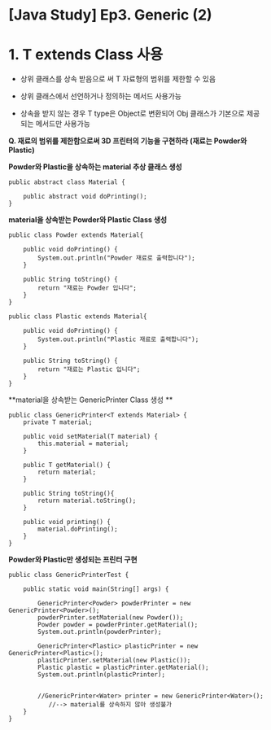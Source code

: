 # [Java Study] Ep3. Generic (2)

# **1. T extends Class 사용**

- 상위 클래스를 상속 받음으로 써 T 자료형의 범위를 제한할 수 있음

- 상위 클래스에서 선언하거나 정의하는 메서드 사용가능 

- 상속을 받지 않는 경우 T type은 Object로 변환되어 Obj 클래스가 기본으로 제공되는 메서드만 사용가능 


**Q. 재료의 범위를 제한함으로써 3D 프린터의 기능을 구현하라 (재료는 Powder와 Plastic)**

**Powder와 Plastic을 상속하는 material 추상 클래스 생성**

```
public abstract class Material {
	
	public abstract void doPrinting();
}

``` 

**material을 상속받는 Powder와 Plastic Class 생성**
 
```
public class Powder extends Material{
		
	public void doPrinting() {
		System.out.println("Powder 재료로 출력합니다");
	}
	
	public String toString() {
		return "재료는 Powder 입니다";
	}
}

``` 


```
public class Plastic extends Material{

	public void doPrinting() {
		System.out.println("Plastic 재료로 출력합니다");
	}
	
	public String toString() {
		return "재료는 Plastic 입니다";
	}
}

``` 
**material을 상속받는 GenericPrinter Class 생성 **

```
public class GenericPrinter<T extends Material> {
	private T material;
	
	public void setMaterial(T material) {
		this.material = material;
	}
	
	public T getMaterial() {
		return material;
	}
	
	public String toString(){
		return material.toString();
	}
	
	public void printing() {
		material.doPrinting();
	}
}

``` 

**Powder와 Plastic만 생성되는 프린터 구현**

```
public class GenericPrinterTest {

	public static void main(String[] args) {

		GenericPrinter<Powder> powderPrinter = new GenericPrinter<Powder>();
		powderPrinter.setMaterial(new Powder());
		Powder powder = powderPrinter.getMaterial(); 
		System.out.println(powderPrinter);
		
		GenericPrinter<Plastic> plasticPrinter = new GenericPrinter<Plastic>();
		plasticPrinter.setMaterial(new Plastic());
		Plastic plastic = plasticPrinter.getMaterial(); 
		System.out.println(plasticPrinter);
		

		//GenericPrinter<Water> printer = new GenericPrinter<Water>();
           //--> material를 상속하지 않아 생성불가 	
	}
}

``` 







